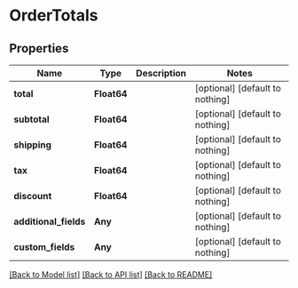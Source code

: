 # OrderTotals


## Properties
Name | Type | Description | Notes
------------ | ------------- | ------------- | -------------
**total** | **Float64** |  | [optional] [default to nothing]
**subtotal** | **Float64** |  | [optional] [default to nothing]
**shipping** | **Float64** |  | [optional] [default to nothing]
**tax** | **Float64** |  | [optional] [default to nothing]
**discount** | **Float64** |  | [optional] [default to nothing]
**additional_fields** | **Any** |  | [optional] [default to nothing]
**custom_fields** | **Any** |  | [optional] [default to nothing]


[[Back to Model list]](../README.md#models) [[Back to API list]](../README.md#api-endpoints) [[Back to README]](../README.md)


